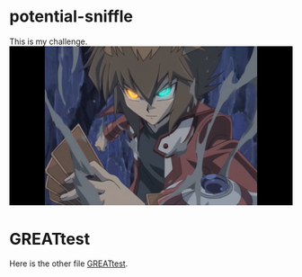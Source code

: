 # potential-sniffle
This is my challenge.
![](https://github.com/kagari0/potential-sniffle/blob/main/%E5%8D%81%E4%BB%A3.png)
# GREATtest
  Here is the other file [GREATtest](https://github.com/kagari0/potential-sniffle/blob/main/GREATtest.md).
